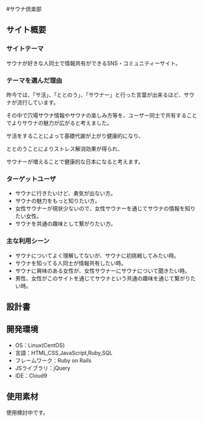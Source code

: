 #サウナ倶楽部

## サイト概要
### サイトテーマ

サウナが好きな人同士で情報共有ができるSNS・コミュニティーサイト。

### テーマを選んだ理由

昨今では、「サ活」、「ととのう」、「サウナー」と行った言葉が出来るほど、サウナが流行しています。

その中で穴場サウナ情報やサウナの楽しみ方等を、ユーザー同士で共有することでよりサウナの魅力が広がると考えました。

サ活をすることによって基礎代謝が上がり健康的になり、

ととのうことによりストレス解消効果が得られ、

サウナーが増えることで健康的な日本になると考えます。


### ターゲットユーザ

- サウナに行きたいけど、勇気が出ない方。
- サウナの魅力をもっと知りたい方。
- 女性サウナーが現状少ないので、女性サウナーを通じてサウナの情報を知りたい女性。
- サウナを共通の趣味として繋がりたい方。


### 主な利用シーン

- サウナについてよく理解してないが、サウナに初挑戦してみたい時。
- サウナを知ってる人同士が情報共有したい時。
- サウナに興味のある女性が、女性サウナーにサウナについて聞きたい時。
- 男性、女性がこのサイトを通じてサウナという共通の趣味を通じて繋がりたい時。

## 設計書


## 開発環境

- OS：Linux(CentOS)
- 言語：HTML,CSS,JavaScript,Ruby,SQL
- フレームワーク：Ruby on Rails
- JSライブラリ：jQuery
- IDE：Cloud9

## 使用素材

使用検討中です。